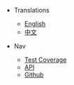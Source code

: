 - Translations
    - [English](/contents/en/)
    - [中文](/contents/zh-cn/)

- Nav
    - [Test Coverage](https://jerryc8080.github.io/GlacierJS/coverage/lcov-report/index.html)
    - [API](https://jerryc8080.github.io/GlacierJS/api/index.html)
    - [Github](https://github.com/JerryC8080/glacierjs)
